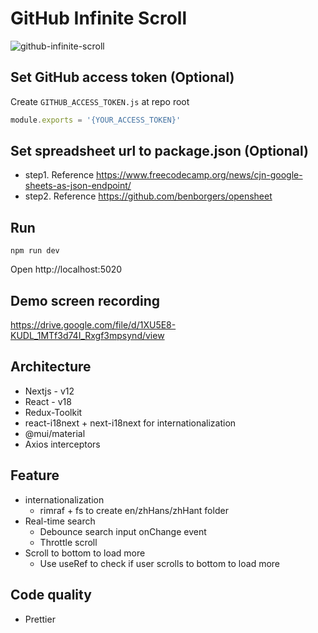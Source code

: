 # GitHub Infinite Scroll
![github-infinite-scroll](https://user-images.githubusercontent.com/29866761/236372875-fdf5ee3b-d8e5-49ed-9160-d14e8c8e2dc0.png)

## Set GitHub access token (Optional)

Create `GITHUB_ACCESS_TOKEN.js` at repo root
```javascript
module.exports = '{YOUR_ACCESS_TOKEN}'
```

## Set spreadsheet url to package.json (Optional)

- step1. Reference https://www.freecodecamp.org/news/cjn-google-sheets-as-json-endpoint/
- step2. Reference https://github.com/benborgers/opensheet

## Run
```
npm run dev
```
Open http://localhost:5020

## Demo screen recording
https://drive.google.com/file/d/1XU5E8-KUDL_1MTf3d74I_Rxgf3mpsynd/view

## Architecture

- Nextjs - v12
- React - v18
- Redux-Toolkit
- react-i18next + next-i18next for internationalization
- @mui/material
- Axios interceptors

## Feature
- internationalization
    - rimraf + fs to create en/zhHans/zhHant folder
- Real-time search
    - Debounce search input onChange event
    - Throttle scroll
- Scroll to bottom to load more
    - Use useRef to check if user scrolls to bottom to load more

## Code quality
- Prettier
